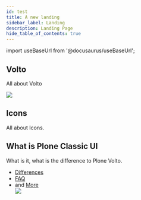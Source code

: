 ```yaml
---
id: test
title: A new landing
sidebar_label: Landing
description: Landing Page
hide_table_of_contents: true
---
```


import useBaseUrl from '@docusaurus/useBaseUrl';

<div className="box-wrapper" markdown="1">
  <div className="box box1 card">
    <div className="container">
    <h2>Volto</h2>
    <p>All about Volto</p>
        <img src={useBaseUrl('/img/volto-screen.png')} />
    </div>
  </div>

  <div className="box box3 card">
    <div className="container">
    <h2>Icons</h2>
    <p>All about Icons.</p>
        </div>
  </div>
  <div className="box box4 card">
    <div className="container">
    <h2>What is Plone Classic UI</h2>
    <p>What is it, what is the difference to Plone Volto.</p>
    <ul>
        <li><a href="/ci/jenkins">Differences</a></li>
        <li><a href="/ci/bamboo">FAQ</a></li>
        <li>and <a href="/ci">More</a></li>
        <img src={useBaseUrl('/img/plone-classic-screen.png')} />
    </ul>
    </div>
  </div>
</div>
